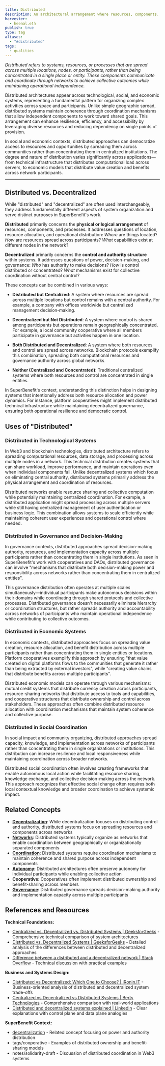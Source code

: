 ```yaml
---
title: Distributed
description: An architectural arrangement where resources, components, or processes are spread across multiple locations or participants, communicating through networks to coordinate collective outcomes
harvester:
  - heenal.eth
publish: true
type: tag
aliases:
  - "#distributed"
tags:
  - qualities
---
```


*Distributed refers to systems, resources, or processes that are spread across multiple locations, nodes, or participants, rather than being concentrated in a single place or entity. These components communicate and coordinate through networks to achieve collective outcomes while maintaining operational independence.*

Distributed architectures appear across technological, social, and economic systems, representing a fundamental pattern for organizing complex activities across space and participants. Unlike simple geographic spread, distributed systems maintain coherence through coordination mechanisms that allow independent components to work toward shared goals. This arrangement can enhance resilience, efficiency, and accessibility by leveraging diverse resources and reducing dependency on single points of provision.

In social and economic contexts, distributed approaches can democratize access to resources and opportunities by spreading them across communities rather than concentrating them in centralized institutions. The degree and nature of distribution varies significantly across applications—from technical infrastructure that distributes computational load across servers, to economic models that distribute value creation and benefits across network participants.

---

## Distributed vs. Decentralized

While "distributed" and "decentralized" are often used interchangeably, they address fundamentally different aspects of system organization and serve distinct purposes in SuperBenefit's work.

**Distributed** primarily concerns the **physical or logical arrangement** of resources, components, and processes. It addresses questions of location, resource allocation, and operational distribution: *Where* are things located? *How* are resources spread across participants? *What* capabilities exist at different nodes in the network?

**Decentralized** primarily concerns the **control and authority structure** within systems. It addresses questions of power, decision-making, and governance: *Who* has authority to make decisions? *How* is control distributed or concentrated? *What* mechanisms exist for collective coordination without central control?

These concepts can be combined in various ways:

- **Distributed but Centralized**: A system where resources are spread across multiple locations but control remains with a central authority. For example, a company with offices worldwide but centralized management decision-making.

- **Decentralized but Not Distributed**: A system where control is shared among participants but operations remain geographically concentrated. For example, a local community cooperative where all members participate in governance but activities happen in one location.

- **Both Distributed and Decentralized**: A system where both resources and control are spread across networks. Blockchain protocols exemplify this combination, spreading both computational resources and governance authority across global networks.

- **Neither (Centralized and Concentrated)**: Traditional centralized systems where both resources and control are concentrated in single entities.

In SuperBenefit's context, understanding this distinction helps in designing systems that intentionally address both resource allocation and power dynamics. For instance, platform cooperatives might implement distributed technical infrastructure while maintaining decentralized governance, ensuring both operational resilience and democratic control.

## Uses of "Distributed"

### Distributed in Technological Systems

In Web3 and blockchain technologies, distributed architecture refers to spreading computational resources, data storage, and processing across multiple nodes in a network. This technical distribution creates systems that can share workload, improve performance, and maintain operations even when individual components fail. Unlike decentralized systems which focus on eliminating central authority, distributed systems primarily address the physical arrangement and coordination of resources.

Distributed networks enable resource sharing and collective computation while potentially maintaining centralized coordination. For example, a distributed application might spread processing across multiple servers while still having centralized management of user authentication or business logic. This combination allows systems to scale efficiently while maintaining coherent user experiences and operational control where needed.

### Distributed in Governance and Decision-Making

In governance contexts, distributed approaches spread decision-making authority, resources, and implementation capacity across multiple participants rather than concentrating them in single institutions. As seen in SuperBenefit's work with cooperatives and DAOs, distributed governance can involve "mechanisms that distribute both decision-making power and responsibility across networks rather than concentrating them in centralized entities".

This governance distribution often operates at multiple scales simultaneously—individual participants make autonomous decisions within their domains while coordinating through shared protocols and collective processes. Distributed governance doesn't necessarily eliminate hierarchy or coordination structures, but rather spreads authority and accountability across networks of participants who maintain operational independence while contributing to collective outcomes.

### Distributed in Economic Systems

In economic contexts, distributed approaches focus on spreading value creation, resource allocation, and benefit distribution across multiple participants rather than concentrating them in single entities or locations. Platform cooperatives exemplify this approach by ensuring "that value created on digital platforms flows to the communities that generate it rather than being extracted by external investors", while "creating value chains that distribute benefits across multiple participants".

Distributed economic models can operate through various mechanisms: mutual credit systems that distribute currency creation across participants, resource-sharing networks that distribute access to tools and capabilities, and cooperative structures that distribute ownership and control across stakeholders. These approaches often combine distributed resource allocation with coordination mechanisms that maintain system coherence and collective purpose.

### Distributed in Social Coordination

In social impact and community organizing, distributed approaches spread capacity, knowledge, and implementation across networks of participants rather than concentrating them in single organizations or institutions. This distribution can increase resilience and local responsiveness while maintaining coordination across broader networks.

Distributed social coordination often involves creating frameworks that enable autonomous local action while facilitating resource sharing, knowledge exchange, and collective decision-making across the network. This approach recognizes that effective social change often requires both local contextual knowledge and broader coordination to achieve systemic impact.

## Related Concepts

- **[Decentralization](tags/decentralization.md)**: While decentralization focuses on distributing control and authority, distributed systems focus on spreading resources and components across networks
- **[Networks](tags/networks.md)**: Distributed systems typically organize as networks that enable coordination between geographically or organizationally separated components
- **[Coordination](tags/coordination.md)**: Distributed systems require coordination mechanisms to maintain coherence and shared purpose across independent components
- **[Autonomy](tags/autonomy.md)**: Distributed architectures often preserve autonomy for individual participants while enabling collective action
- **Cooperative**: Cooperatives often implement distributed ownership and benefit-sharing across members
- **[Governance](tags/governance.md)**: Distributed governance spreads decision-making authority and implementation capacity across multiple participants

## References and Resources

**Technical Foundations:**
- [Centralized vs. Decentralized vs. Distributed Systems | GeeksforGeeks](https://www.geeksforgeeks.org/comparison-centralized-decentralized-and-distributed-systems/) - Comprehensive technical comparison of system architectures
- [Distributed vs. Decentralized Systems | GeeksforGeeks](https://www.geeksforgeeks.org/distributed-vs-decentralized-systems/) - Detailed analysis of the differences between distributed and decentralized approaches
- [Difference between a distributed and a decentralized network | Stack Overflow](https://stackoverflow.com/questions/49195562/difference-between-a-distributed-and-a-decentralized-network) - Technical discussion with practical examples

**Business and Systems Design:**
- [Distributed vs Decentralized: Which One to Choose? | iRonin.IT](https://www.ironin.it/blog/distributed-vs-decentralized-for-business.html) - Business-oriented analysis of distributed and decentralized system trade-offs
- [Centralized vs Decentralized vs Distributed Systems | Berty Technologies](https://berty.tech/blog/decentralized-distributed-centralized) - Comprehensive comparison with real-world applications
- [Distributed and decentralized systems explained | LinkedIn](https://www.linkedin.com/pulse/distributed-decentralized-systems-explained-sameh-farouk) - Clear explanations with control plane and data plane analogies

**SuperBenefit Context:**
- [decentralization](tags/decentralization.md) - Related concept focusing on power and authority distribution
- tags/cooperative - Examples of distributed ownership and benefit-sharing models
- notes/solidarity-draft - Discussion of distributed coordination in Web3 systems